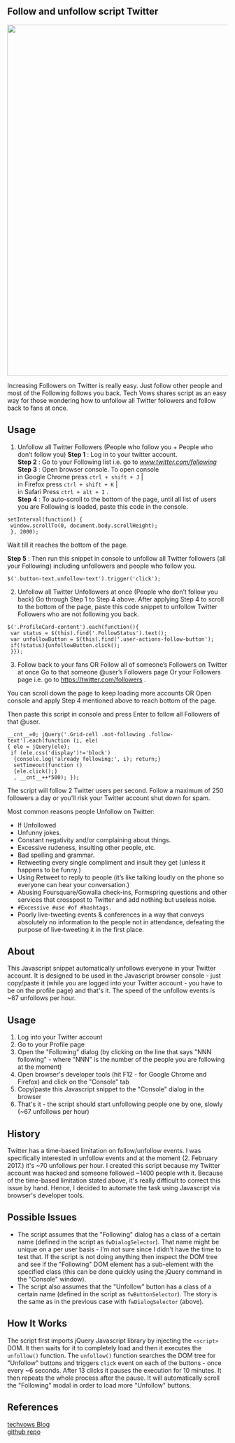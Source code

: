 ## Follow and unfollow script Twitter

<p align="center">
 <img width="800" src="https://github.com/mohamedebrahim96/Twitter-Followers/raw/master/1m7y2n.jpg">
</p>


Increasing Followers on Twitter is really easy. Just follow other people and most of the Following follows you back.  Tech Vows shares script as an easy way for those wondering how to unfollow all Twitter followers and follow back to fans at once.



## Usage

1. Unfollow all Twitter Followers (People who follow you + People who don’t follow you)
**Step 1** : Log in to your twitter account.  
**Step 2** : Go to your Following list i.e. go to _www.twitter.com/following_   
**Step 3** : Open browser console. To open console     
 in Google Chrome press `ctrl + shift + J` |  
 in Firefox press `ctrl + shift + K` |   
 in Safari Press `ctrl + alt + I` .  
**Step 4** : To auto-scroll to the bottom of the page, until all list of users you are Following is loaded, paste this code in the  console.

```
setInterval(function() {
 window.scrollTo(0, document.body.scrollHeight);
 }, 2000);
```



Wait till it reaches the bottom of the page.

**Step 5** : Then run this snippet in console to unfollow all Twitter followers (all your Following) including unfollowers and people who follow you.

```
$('.button-text.unfollow-text').trigger('click');
```

2. Unfollow all Twitter Unfollowers at once (People who don’t follow you back)
Go through Step 1 to Step 4 above. After applying Step 4 to scroll to the bottom of the page, paste this code snippet to unfollow Twitter Followers who are not following you back.

```
$('.ProfileCard-content').each(function(){
 var status = $(this).find('.FollowStatus').text();
 var unfollowButton = $(this).find('.user-actions-follow-button');
 if(!status){unfollowButton.click();
 }});
```

3. Follow back to your fans OR Follow all of someone’s Followers on Twitter at once
Go to that someone @user’s Followers page Or your Followers page i.e. go to https://twitter.com/followers .

You can scroll down the page to keep loading more accounts OR Open console and apply Step 4 mentioned above to reach bottom of the page.

Then paste this script in console and press Enter to follow all Followers of that @user.

```
__cnt__=0; jQuery('.Grid-cell .not-following .follow-text').each(function (i, ele) 
{ ele = jQuery(ele);
 if (ele.css('display')!='block')
  {console.log('already following:', i); return;}
  setTimeout(function () 
  {ele.click();}
  , __cnt__++*500); });
```


The script will follow 2 Twitter users per second. Follow a maximum of 250 followers a day or you’ll risk your Twitter account shut down for spam.

Most common reasons people Unfollow on Twitter:

- If Unfollowed
- Unfunny jokes.
- Constant negativity and/or complaining about things.
- Excessive rudeness, insulting other people, etc.
- Bad spelling and grammar.
- Retweeting every single compliment and insult they get (unless it happens to be funny.)
- Using Retweet to reply to people (it’s like talking loudly on the phone so everyone can hear your conversation.)
- Abusing Foursquare/Gowalla check-ins, Formspring questions and other services that crosspost to Twitter and add nothing but useless noise.
- `#Excessive #use #of #hashtags.`
- Poorly live-tweeting events & conferences in a way that conveys absolutely no information to the people not in attendance, defeating the purpose of live-tweeting it in the first place.



## About
This Javascript snippet automatically unfollows everyone in your Twitter account. It is designed to be used in the Javascript browser console - just copy/paste it (while you are logged into your Twitter account - you have to be on the profile page) and that's it. The speed of the unfollow events is ~67 unfollows per hour.

## Usage
1. Log into your Twitter account
2. Go to your Profile page
3. Open the "Following" dialog (by clicking on the line that says "NNN following" - where "NNN" is the number of the people you are following at the moment)
4. Open browser's developer tools (hit F12 - for Google Chrome and Firefox) and click on the "Console" tab
5. Copy/paste this Javascript snippet to the "Console" dialog in the browser
6. That's it - the script should start unfollowing people one by one, slowly (~67 unfollows per hour)

## History
Twitter has a time-based limitation on follow/unfollow events. I was specifically interested in unfollow events and at the moment (2. February 2017.) it's ~70 unfollows per hour.
I created this script because my Twitter account was hacked and someone followed ~1400 people with it. Because of the time-based limitation stated above, it's really difficult to correct this issue by hand. Hence, I decided to automate the task using Javascript via browser's developer tools.

## Possible Issues
- The script assumes that the "Following" dialog has a class of a certain name (defined in the script as `fwDialogSelector`). That name might be unique on a per user basis - I'm not sure since I didn't have the time to test that. If the script is not doing anything then inspect the DOM tree and see if the "Following" DOM element has a sub-element with the specified class (this can be done quickly using the jQuery command in the "Console" window).
- The script also assumes that the "Unfollow" button has a class of a certain name (defined in the script as `fwButtonSelector`). The story is the same as in the previous case with `fwDialogSelector` (above).

## How It Works
The script first imports jQuery Javascript library by injecting the `<script>` DOM. It then waits for it to completely load and then it executes the `unfollow()` function.
The `unfollow()` function searches the DOM tree for "Unfollow" buttons and triggers `click` event on each of the buttons - once every ~6 seconds. After 13 clicks it pauses the execution for 10 minutes. It then repeats the whole process after the pause.
It will automatically scroll the "Following" modal in order to load more "Unfollow" buttons.



## References
[techvows Blog](https://www.techvows.com/follow-unfollow-all-twitter-followers/)   
[github repo](https://github.com/pbradaric/instagram-unfollow-script)

